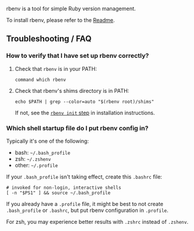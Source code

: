 rbenv is a tool for simple Ruby version management.

To install rbenv, please refer to the [Readme][install].

## Troubleshooting / FAQ

### How to verify that I have set up rbenv correctly?

1.  Check that `rbenv` is in your PATH:

        command which rbenv

2.  Check that rbenv's shims directory is in PATH:

        echo $PATH | grep --color=auto "$(rbenv root)/shims"

    If not, see the [`rbenv init` step][init] in installation instructions.

### Which shell startup file do I put rbenv config in?

Typically it's one of the following:

* bash: `~/.bash_profile`
* zsh: `~/.zshenv`
* other: `~/.profile`

If your `.bash_profile` isn't taking effect, create this `.bashrc` file:

    # invoked for non-login, interactive shells
    [ -n "$PS1" ] && source ~/.bash_profile

If you already have a `.profile` file, it might be best to not create
`.bash_profile` or `.bashrc`, but put rbenv configuration in `.profile`.

For zsh, you may experience better results with `.zshrc` instead of `.zshenv`.


  [install]: https://github.com/sstephenson/rbenv#installation
  [init]: https://github.com/sstephenson/rbenv#basic-github-checkout
  [ruby-build]: https://github.com/sstephenson/ruby-build#readme
